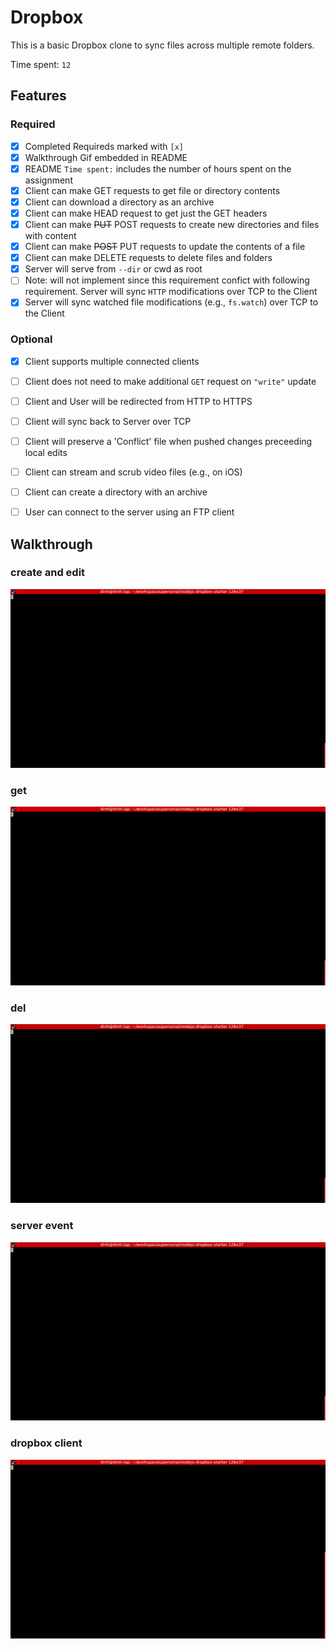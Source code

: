 # Dropbox

This is a basic Dropbox clone to sync files across multiple remote folders.

Time spent: `12`

## Features

### Required

- [x] Completed Requireds marked with `[x]`
- [x] Walkthrough Gif embedded in README
- [x] README `Time spent:` includes the number of hours spent on the assignment
- [x] Client can make GET requests to get file or directory contents
- [x] Client can download a directory as an archive
- [x] Client can make HEAD request to get just the GET headers 
- [x] Client can make ~~PUT~~ POST requests to create new directories and files with content
- [x] Client can make ~~POST~~ PUT requests to update the contents of a file
- [x] Client can make DELETE requests to delete files and folders
- [x] Server will serve from `--dir` or cwd as root
- [ ] Note: will not implement since this requirement confict with following requirement. Server will sync `HTTP` modifications over TCP to the Client
- [x] Server will sync watched file modifications (e.g., `fs.watch`) over TCP to the Client

### Optional

- [x] Client supports multiple connected clients
- [ ] Client does not need to make additional `GET` request on `"write"` update
- [ ] Client and User will be redirected from HTTP to HTTPS
- [ ] Client will sync back to Server over TCP
- [ ] Client will preserve a 'Conflict' file when pushed changes preceeding local edits
- [ ] Client can stream and scrub video files (e.g., on iOS)
- [ ] Client can create a directory with an archive
- [ ] User can connect to the server using an FTP client


## Walkthrough

### create and edit

![](https://raw.githubusercontent.com/nqd/jsschool_week2/master/gif/create-edit.gif)


### get

![](https://raw.githubusercontent.com/nqd/jsschool_week2/master/gif/get.gif)


### del

![](https://raw.githubusercontent.com/nqd/jsschool_week2/master/gif/del.gif)

### server event

![](https://raw.githubusercontent.com/nqd/jsschool_week2/master/gif/serverEvent.gif)

### dropbox client

![](https://raw.githubusercontent.com/nqd/jsschool_week2/master/gif/client.gif)

